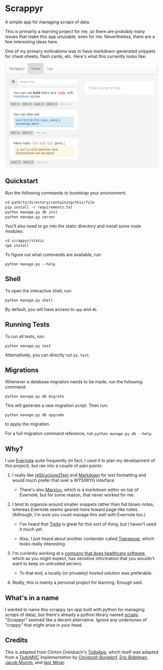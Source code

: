 Scrappyr
========

A simple app for managing scraps of data.

This is primarily a learning project for me, so there are probably many
issues that make this app unusable, even for me. Nevertheless, there are a few
interesting ideas here.

One of my primary motivations was to have markdown-generated snippets for
cheat sheets, flash cards, etc. Here's what this currently looks like:

![Scrappyr Screenshot](./static/scrappyr_screenshot.png)


Quickstart
----------

Run the following commands to bootstrap your environment.


```
cd path/to/directory/containing/this/file
pip install -r requirements.txt
python manage.py db init
python manage.py server
```

You'll also need to go into the static directory and install some node modules:

```
cd scrappyr/static
npm install
```

To figure out what commands are available, run:

```
python manage.py --help
```

Shell
-----

To open the interactive shell, run:

    python manage.py shell

By default, you will have access to `app` and `db`.


Running Tests
-------------

To run all tests, run:

    python manage.py test

Alternatively, you can directly run `py.test`.


Migrations
----------

Whenever a database migration needs to be made, run the following command:

    python manage.py db migrate

This will generate a new migration script. Then run:

    python manage.py db upgrade

to apply the migration.

For a full migration command reference, run `python manage.py db --help`.


Why?
----

I use [Evernote](https://evernote.com/) quite frequently (in fact, I used it
to plan my development of this project), but ran into a couple of pain points:

1. I really like [reStructuredText](http://sphinx-doc.org/rest.html) and
   [Markdown](https://daringfireball.net/projects/markdown/) for text
   formatting and would much prefer that over a WYSIWYG interface.

    - There's also [Marxico](https://marxi.co/), which is a markdown editor
      on top of Evernote, but for some reason, that never worked for me.

2. I tend to organize around smaller snippets rather than full blown notes,
   whereas Evernote seems geared more toward page-like notes. (Although, I'm
   sure you could manage this well with Evernote too.)

    - I've heard that [Trello](https://trello.com/) is great for this sort of
      thing, but I haven't used it much yet.

    - Also, I just heard about another contender called [Transpose](https://transpose.com/), which looks really interesting.

3. I'm currently working at a
   [company that does healthcare software](http://www.athenahealth.com/),
   which as you might expect, has sensitive information that you wouldn't want
   to keep on untrusted servers.

    - To that end, a locally (or privately) hosted solution was preferable.

4. Really, this is mainly a personal project for learning. Enough said.


What's in a name
----------------

I wanted to name this scrappy (an *app* built with *py*thon for managing
*scrap*s of data), but there's already a python library named
[scrapy](http://scrapy.org/). "Scrappyr" seemed like a decent alternative.
Ignore any undertones of "crappy" that might arise in your head.


Credits
-------

This is adapted from Clinton Dreisbach's
[TodoApp](https://github.com/tiyd-python-2015-01/todomvc-angular-flask),
which itself was adapted from a [TodoMVC](http://todomvc.com) implementation by
[Christoph Burgdorf](http://twitter.com/cburgdorf),
[Eric Bidelman](http://ericbidelman.com),
[Jacob Mumm](http://jacobmumm.com), and
[Igor Minar](http://igorminar.com).

